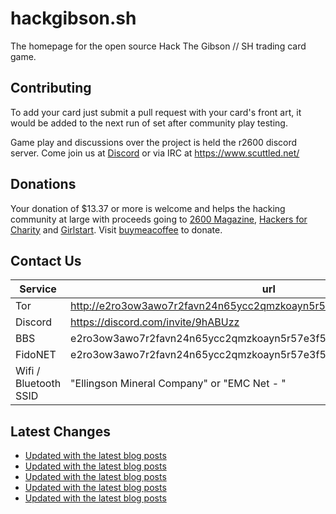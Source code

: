 # hackgibson.sh
The homepage for the open source Hack The Gibson // SH trading card game.


## Contributing

To add your card just submit a pull request with your card's front art, it would be added to the next run of set after community play testing.

Game play and discussions over the project is held the r2600 discord server. Come join us at [Discord](https://discord.com/invite/9hABUzz) or via IRC at https://www.scuttled.net/


## Donations

Your donation of $13.37 or more is welcome and helps the hacking community at large with proceeds going to [2600 Magazine](https://2600.com/), [Hackers for Charity](https://hackersforcharity.org) and [Girlstart](https://girlstart.org).  Visit [buymeacoffee](https://www.buymeacoffee.com/hackgibson.sh) to donate.


## Contact Us

Service | url
-|-
Tor | http://e2ro3ow3awo7r2favn24n65ycc2qmzkoayn5r57e3f56nvjwdcgg32ad.onion
Discord | https://discord.com/invite/9hABUzz
BBS | e2ro3ow3awo7r2favn24n65ycc2qmzkoayn5r57e3f56nvjwdcgg32ad.onion:23
FidoNET | e2ro3ow3awo7r2favn24n65ycc2qmzkoayn5r57e3f56nvjwdcgg32ad.onion:24554
Wifi / Bluetooth SSID | "Ellingson Mineral Company" or "EMC Net - <fidonet address>"

## Latest Changes
<!-- BLOG-POST-LIST:START -->
- [Updated with the latest blog posts](https://github.com/DFW2600/hackgibson.sh/commit/666f7fd8433342f9a7e4913f198f0ab7654e8eca)
- [Updated with the latest blog posts](https://github.com/DFW2600/hackgibson.sh/commit/3b40e5490db6b0a41488f2f3ac367cbad99d4819)
- [Updated with the latest blog posts](https://github.com/DFW2600/hackgibson.sh/commit/a0b584b65de2414729ef298cdd7aa81532c9d1d8)
- [Updated with the latest blog posts](https://github.com/DFW2600/hackgibson.sh/commit/e6cf4146d2ba2e207bf357001c6326e3e8460a0e)
- [Updated with the latest blog posts](https://github.com/DFW2600/hackgibson.sh/commit/fa8dca9df400820bf373ad7c18d48bade77d9e0e)
<!-- BLOG-POST-LIST:END -->
